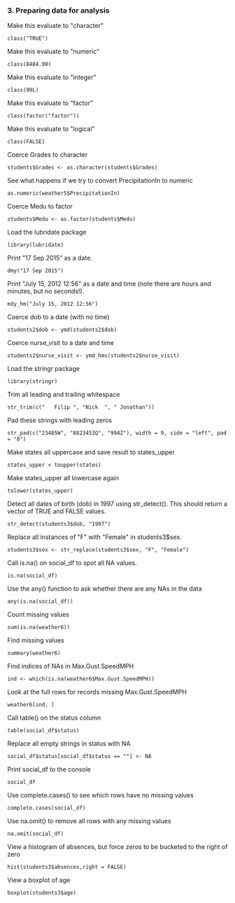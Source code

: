 ### 3. Preparing data for analysis
Make this evaluate to "character"
```
class("TRUE")
```
Make this evaluate to "numeric"
```
class(8484.00)
```
Make this evaluate to "integer"
```
class(99L)
```
Make this evaluate to "factor"
```
class(factor("factor"))
```
Make this evaluate to "logical"
```
class(FALSE)
```
Coerce Grades to character
```
students$Grades <- as.character(students$Grades)
```
See what happens if we try to convert PrecipitationIn to numeric
```
as.numeric(weather5$PrecipitationIn)
```
Coerce Medu to factor
```
students$Medu <- as.factor(students$Medu)
```
Load the lubridate package
```
library(lubridate)
```

Print "17 Sep 2015" as a date.
```
dmy("17 Sep 2015")
```

Print "July 15, 2012 12:56" as a date and time (note there are hours and minutes, but no seconds!).
```
mdy_hm("July 15, 2012 12:56")
```

Coerce dob to a date (with no time)
```
students2$dob <- ymd(students2$dob)
```

Coerce nurse_visit to a date and time
```
students2$nurse_visit <- ymd_hms(students2$nurse_visit)
```
Load the stringr package
```
library(stringr)
```

Trim all leading and trailing whitespace
```
str_trim(c("   Filip ", "Nick  ", " Jonathan"))
```
Pad these strings with leading zeros
```
str_pad(c("23485W", "8823453Q", "994Z"), width = 9, side = "left", pad = "0")
```
Make states all uppercase and save result to states_upper
```
states_upper < toupper(states)
```

Make states_upper all lowercase again
```
tolower(states_upper)
```
Detect all dates of birth (dob) in 1997 using str_detect(). This should return a vector of TRUE and FALSE values.
```
str_detect(students3$dob, "1997")
```
Replace all instances of "F" with "Female" in students3$sex.
```
students3$sex <- str_replace(students3$sex, "F", "Female")
```
Call is.na() on social_df to spot all NA values.
```
is.na(social_df)
```

Use the any() function to ask whether there are any NAs in the data
```
any(is.na(social_df))
```
Count missing values
```
sum(is.na(weather6))
```
Find missing values
```
summary(weather6)
```
Find indices of NAs in Max.Gust.SpeedMPH
```
ind <- which(is.na(weather6$Max.Gust.SpeedMPH))
```
Look at the full rows for records missing Max.Gust.SpeedMPH
```
weather6[ind, ]
```
Call table() on the status column
```
table(social_df$status)
```

Replace all empty strings in status with NA
```
social_df$status[social_df$status == ""] <- NA
```
Print social_df to the console
```
social_df
```
Use complete.cases() to see which rows have no missing values
```
complete.cases(social_df)
```

Use na.omit() to remove all rows with any missing values
```
na.omit(social_df)
```
View a histogram of absences, but force zeros to be bucketed to the right of zero
```
hist(students3$absences,right = FALSE)
```
View a boxplot of age
```
boxplot(students3$age)
```
